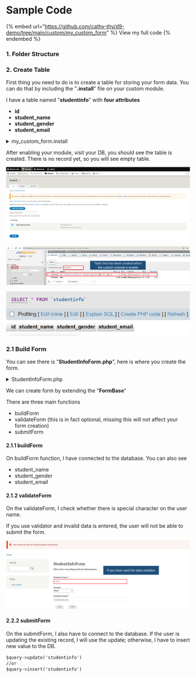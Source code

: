 # Sample Code

{% embed url="https://github.com/cathy-thy/d9-demo/tree/main/custom/my_custom_form" %}
View my full code
{% endembed %}

### 1. Folder Structure





### 2. Create Table

First thing you need to do is to create a table for storing your form data. You can do that by including the "**.install**" file on your custom module.&#x20;

I have a table named "**studentinfo**" with **four attributes**

* **id**
* **student\_name**
* **student\_gender**
* **student\_email**

<details>

<summary>my_custom_form.install</summary>

```php
<?php
function my_custom_form_schema() {
  $schema['studentinfo'] = [
    'fields' => [
      'id'=>[
        'type'=>'serial',
        'not null' => TRUE,
      ],
      'student_name'=>[
        'type' => 'varchar',
        'length' => 40,
        'not null' => TRUE,
      ],
      'student_gender'=>[
        'type' => 'varchar',
        'length' => 40,
        'not null' => TRUE,
      ],
      'student_email'=>[
        'type' => 'varchar',
        'length' => 40,
        'not null' => TRUE,
      ],
    ],
    'primary key' => ['id'],
  ];
  return $schema;
}
```

</details>

After enabling your module, visit your DB, you should see the table is created. There is no record yet, so you will see empty table.

![](../../.gitbook/assets/form1.png)

![](<../../.gitbook/assets/form2 (1).png>)

![](../../.gitbook/assets/form3.png)

### 2.1 Build Form

You can see there is "**StudentInfoForm.php**", here is where you create the form.&#x20;

<details>

<summary>StudentInfoForm.php</summary>

```php
<?php

namespace Drupal\my_custom_form\Form;

use Drupal\Core\Form\FormBase;
use Drupal\Core\Form\FormStateInterface;
use Drupal\Core\Database\Database;
use Drupal\Core\Url;
use Symfony\Component\HttpFoundation\RedirectResponse;

/**
 * Form Data
 */
class StudentInfoForm extends FormBase
{
    /**
     * {@inheritdoc}
     */
    public function getFormId()
    {
        return 'studentinfo_form';
    }

    /**
     * {@inheritdoc}
     */
    public function buildForm(array $form, FormStateInterface $form_state)
    {
        $conn = Database::getConnection();
        $record = [];
        if (isset($_GET['id'])) {
            $query = $conn->select('studentinfo', 'si')
                ->condition('id', $_GET['id'])
                ->fields('si');
            $record = $query->execute()->fetchAssoc();
        }

        //Description of the form to be displayed on the user interface
        $form['text_header'] = [
        '#prefix' => '<strong>',
        '#suffix' => '<br><br></strong>',
        '#markup' => $this->t('This is for recording student information.'),
        '#weight' => -100,
        ];

        //Different fields
        $form['student_name'] = [
        '#type' => 'textfield',
        '#title' => $this->t('Student Name'),
        '#required' => true,
        '#default_value' => (isset($record['student_name']) && $_GET['id']) ? $record['student_name'] : '',
        ];

        $form['student_gender'] = [
            '#type' => 'select',
            '#title' => $this->t('Gender'),
            '#options' => [
                'male' => t('Male'),
              'female' => t('Female'),
              'na' => t('Prefer not to say'),
              '#default_value' => (isset($record['student_gender']) && $_GET['id']) ? $record['student_gender'] : '',
            ],
        ];

        $form['student_email'] = [
        '#type' => 'email',
        '#title' => $this->t('Student Email'),
        '#required' => true,
        '#default_value' => (isset($record['student_email']) && $_GET['id']) ? $record['student_email'] : '',
        ];

        //Submit and Reset buttons
        $form['submit'] = [
        '#type' => 'submit',
        '#value' => 'save',
        ];

        $form['reset'] = [
        '#type' => 'button',
        '#value' => 'reset',
        '#attributes' => ['onclick' => 'this.form.reset();return false;',],
        ];
        return $form;
    }

    /**
    * {@inheritdoc}
    */
    public function validateForm(array &$form, FormStateInterface $form_state)
    {
        $student_name = $form_state->getValue('student_name');
        if (preg_match('/[#$%^&*()+=\-\[\]\';,.\/{}|":<>?~\\\\]/', $student_name)) {
            $form_state->setErrorByName('student_name', $this->t('Your name should not include special character(s).'));
        }
        parent::validateForm($form, $form_state);
    }

    /**
     * {@inheritdoc}
     */
    public function submitForm(array &$form, FormStateInterface $form_state)
    {

        $field = $form_state->getValues();

        $student_name = $field['student_name'];
        $student_gender = $field['student_gender'];
        $student_email = $field['student_email'];

        $field = [
            'student_name' => $student_name,
            'student_gender' => $student_gender,
            'student_email' => $student_email,
        ];
        $query = \Drupal::database();
        if (isset($_GET['id'])) {
            //for updating existing record
            $query->update('studentinfo')
                ->fields($field)
                ->condition('id', $_GET['id'])
                ->execute();
            \Drupal::messenger()->addMessage('Successfully saved data from custom form.');
        } else {
            //for inserting new value
            $query->insert('studentinfo')
                ->fields($field)
                ->execute();
            \Drupal::messenger()->addMessage('Successfully saved new data from custom form.');
        }
        drupal_flush_all_caches();
        $form_state->setRedirect('my_custom_form.studentinfo_table_controller_display');
    }
}
```

</details>

We can create form by extending the "**FormBase**"&#x20;

There are three main functions&#x20;

* buildForm
* validateForm  (this is in fact optional, missing this will not affect your form creation)
* submitForm

#### 2.1.1 buildForm

On buildForm function, I have connected to the database. You can also see&#x20;

* student\_name
* student\_gender
* student\_email

#### 2.1.2 validateForm

On the validateForm, I check whether there is special character on the user name.&#x20;

If you use validator and invalid data is entered, the user will not be able to submit the form.

![](../../.gitbook/assets/form6.png)

#### 2.2.2 submitForm

On the submitForm, I also have to connect to the database. If the user is updating the existing record, I will use the update; otherwise, I have to insert new value to the DB.

```
$query->update('studentinfo') 
//or
$query->insert('studentinfo')
```







